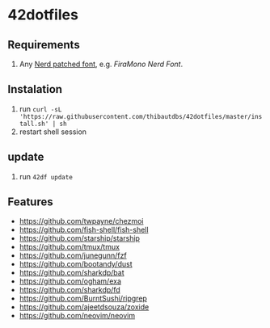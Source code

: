# 42dotfiles

## Requirements

1. Any [Nerd patched font](https://www.nerdfonts.com/), e.g. *FiraMono Nerd Font*.

## Instalation

1. run ``` curl -sL 'https://raw.githubusercontent.com/thibautdbs/42dotfiles/master/install.sh' | sh ```
2. restart shell session

## update

1. run ```42df update```

## Features

- https://github.com/twpayne/chezmoi
- https://github.com/fish-shell/fish-shell
- https://github.com/starship/starship
- https://github.com/tmux/tmux
- https://github.com/junegunn/fzf
- https://github.com/bootandy/dust
- https://github.com/sharkdp/bat
- https://github.com/ogham/exa
- https://github.com/sharkdp/fd
- https://github.com/BurntSushi/ripgrep
- https://github.com/ajeetdsouza/zoxide
- https://github.com/neovim/neovim
